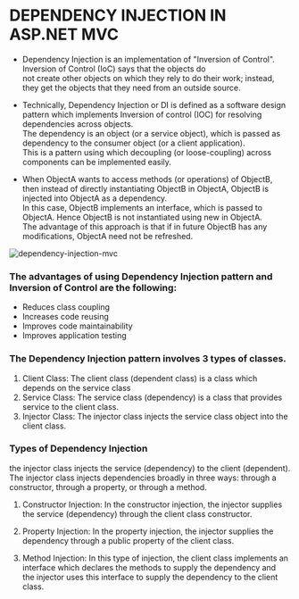 # DEPENDENCY INJECTION IN ASP.NET MVC
 -  Dependency Injection is an implementation of "Inversion of Control". Inversion of Control (IoC) says that the objects do <br>
  not create other objects on which  they rely to do their work; instead, they get the objects that they need from an outside source.

- Technically, Dependency Injection or DI is defined as a software design pattern which implements Inversion of control (IOC) for 
resolving dependencies across objects. <br>
The dependency is an object (or a service object), which is passed as dependency to the consumer object (or a client application). <br>
This is a pattern using which decoupling (or loose-coupling) across components can be implemented easily.

- When ObjectA wants to access methods (or operations) of ObjectB, then instead of directly instantiating ObjectB in ObjectA,
 ObjectB is injected into ObjectA as a dependency. <br>
In this case, ObjectB implements an interface, which is passed to ObjectA. Hence ObjectB is not instantiated using new in ObjectA. <br>
The advantage of this approach is that if in future ObjectB has any modifications, ObjectA need not be refreshed.


![dependency-injection-mvc](https://user-images.githubusercontent.com/86051136/133748055-c80cbd2c-9b53-4a35-972d-33c2d3b71a82.png)

### The advantages of using Dependency Injection pattern and Inversion of Control are the following:

- Reduces class coupling
- Increases code reusing
- Improves code maintainability
- Improves application testing

### The Dependency Injection pattern involves 3 types of classes.

1) Client Class: The client class (dependent class) is a class which depends on the service class
2) Service Class: The service class (dependency) is a class that provides service to the client class.
3) Injector Class: The injector class injects the service class object into the client class.

### Types of Dependency Injection
 the injector class injects the service (dependency) to the client (dependent). <br>
 The injector class injects dependencies broadly in three ways: through a constructor, through a property, or through a method.

1) Constructor Injection: In the constructor injection, the injector supplies the service (dependency) through the client class constructor.

2) Property Injection: In the property injection, the injector supplies the dependency through a public property of the client class.

3) Method Injection: In this type of injection, the client class implements an interface which declares the methods to supply the dependency and <br>
  the injector uses this interface to supply the dependency to the client class.
